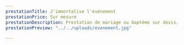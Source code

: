 ```yaml
---
prestationTitle: J'immortalise l'événement
prestationPrice: Sur mesure
prestationDescription: Prestation de mariage ou baptême sur devis.
prestationPreview: "../../uploads/evenement.jpg"

---
```

